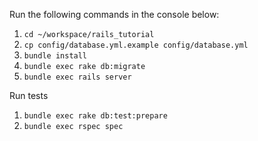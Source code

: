 Run the following commands in the console below:

1. `cd ~/workspace/rails_tutorial`
2. `cp config/database.yml.example config/database.yml`
3. `bundle install`
4. `bundle exec rake db:migrate`
5. `bundle exec rails server`

Run tests

1. `bundle exec rake db:test:prepare`
2. `bundle exec rspec spec`
